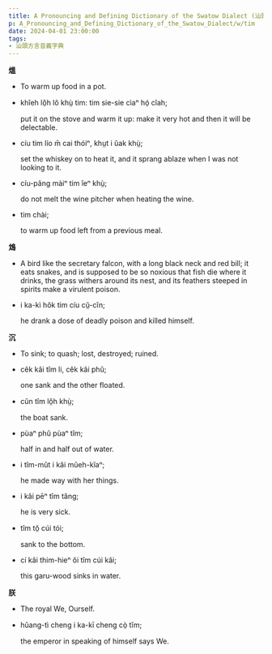 ```yaml
---
title: A Pronouncing and Defining Dictionary of the Swatow Dialect (汕頭方言音義字典) / tim
p: A_Pronouncing_and_Defining_Dictionary_of_the_Swatow_Dialect/w/tim
date: 2024-04-01 23:00:00
tags: 
- 汕頭方言音義字典
---
```



**熅**
- To warm up food in a pot.

- khîeh lô̤h lô khṳ̀ tim: tim sie-sie cìaⁿ hó̤ cîah;

  put it on the stove and warm it up: make it very hot and then it will be delectable.

- cíu tim lío m̄ cai thóiⁿ, khṳt i ûak khṳ̀;

  set the whiskey on to heat it, and it sprang ablaze when I was not looking to it.

- cíu-pâng màiⁿ tim îeⁿ khṳ̀;

  do not melt the wine pitcher when heating the wine.

- tim chài;

  to warm up food left from a previous meal.

**鴆**
- A bird like the secretary falcon, with a long  black neck and red bill; it eats snakes, and is supposed to be so  noxious that fish die where it drinks, the grass withers around its  nest, and its feathers steeped in spirits make a virulent poison.

- i ka-kì hôk tim cíu cṳ̆-cĭn;

  he drank a dose of deadly poison and killed himself.

**沉**
- To sink; to quash; lost, destroyed; ruined.

- cêk kâi tîm li, cêk kâi phû;

  one sank and the other floated.

- cûn tîm lô̤h khṳ̀;

  the boat sank.

- pùaⁿ phû pùaⁿ tîm;

  half in and half out of water.

- i tîm-mût i kâi mûeh-kĭaⁿ;

  he made way with her things.

- i kâi pēⁿ tîm tăng;

  he is very sick.

- tîm tŏ̤ cúi tói;

  sank to the bottom.

- cí kâi thim-hieⁿ ŏi tîm cúi kâi;

  this garu-wood sinks in water.

**朕**
- The royal We, Ourself.

- hûang-tì cheng i ka-kī cheng cò̤ tĭm;

  the emperor in speaking of himself says We.